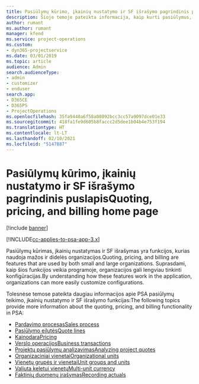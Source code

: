```yaml
---
title: Pasiūlymų kūrimo, įkainių nustatymo ir SF išrašymo pagrindinis puslapis
description: Šioje temoje pateikta informacija, kaip kurti pasiūlymus, nustatyti įkainius ir išrašyti SF.
author: rumant
ms.author: rumant
manager: kfend
ms.service: project-operations
ms.custom:
- dyn365-projectservice
ms.date: 03/01/2019
ms.topic: article
audience: Admin
search.audienceType:
- admin
- customizer
- enduser
search.app:
- D365CE
- D365PS
- ProjectOperations
ms.openlocfilehash: 35fa9440a6f58a08092bcc3cc57a9097dce01e33
ms.sourcegitcommit: 418fa1fe9d605b8faccc2d5dee1b04b4e753f194
ms.translationtype: HT
ms.contentlocale: lt-LT
ms.lasthandoff: 02/10/2021
ms.locfileid: "5147887"
---
```

# <a name="quoting-pricing-and-billing-home-page"></a><span data-ttu-id="20d79-103">Pasiūlymų kūrimo, įkainių nustatymo ir SF išrašymo pagrindinis puslapis</span><span class="sxs-lookup"><span data-stu-id="20d79-103">Quoting, pricing, and billing home page</span></span>

[!include [banner](../includes/psa-now-project-operations.md)]

[!INCLUDE[cc-applies-to-psa-app-3.x](../includes/cc-applies-to-psa-app-3x.md)]

<span data-ttu-id="20d79-104">Pasiūlymų kūrimas, įkainių nustatymas ir SF išrašymas yra funkcijos, kurias naudoja mažos ir didelės organizacijos.</span><span class="sxs-lookup"><span data-stu-id="20d79-104">Quoting, pricing, and billing are features that are used by both small and large organizations.</span></span> <span data-ttu-id="20d79-105">Suprasdami, kaip šios funkcijos veikia programoje, organizacijos gali lengviau tinkinti konfigūracijas.</span><span class="sxs-lookup"><span data-stu-id="20d79-105">By understanding how these features work in the application, organizations can more easily customize configurations.</span></span>

<span data-ttu-id="20d79-106">Tolesnėse temose pateikta daugiau informacijos apie PSA pasiūlymų teikimo, įkainių nustatymo ir SF išrašymo funkcijas:</span><span class="sxs-lookup"><span data-stu-id="20d79-106">The following topics provide more information about the quoting, pricing, and billing functionality in PSA:</span></span>

- [<span data-ttu-id="20d79-107">Pardavimo procesas</span><span class="sxs-lookup"><span data-stu-id="20d79-107">Sales process</span></span>](basic-sales-process.md)
- [<span data-ttu-id="20d79-108">Pasiūlymo eilutės</span><span class="sxs-lookup"><span data-stu-id="20d79-108">Quote lines</span></span>](basic-quote-lines.md)
- [<span data-ttu-id="20d79-109">Kainodara</span><span class="sxs-lookup"><span data-stu-id="20d79-109">Pricing</span></span>](basic-pricing.md)
- [<span data-ttu-id="20d79-110">Verslo operacijos</span><span class="sxs-lookup"><span data-stu-id="20d79-110">Business transactions</span></span>](basic-business-transactions.md)
- [<span data-ttu-id="20d79-111">Projektų pasiūlymų analizavimas</span><span class="sxs-lookup"><span data-stu-id="20d79-111">Analyzing project quotes</span></span>](basic-analyzing-quotes.md)
- [<span data-ttu-id="20d79-112">Organizaciniai vienetai</span><span class="sxs-lookup"><span data-stu-id="20d79-112">Organizational units</span></span>](advanced-organizational.md)
- [<span data-ttu-id="20d79-113">Vienetų grupės ir vienetai</span><span class="sxs-lookup"><span data-stu-id="20d79-113">Unit groups and units</span></span>](advanced-units.md)
- [<span data-ttu-id="20d79-114">Valiuta keletui vienetų</span><span class="sxs-lookup"><span data-stu-id="20d79-114">Multi-unit currency</span></span>](advanced-currency.md)
- [<span data-ttu-id="20d79-115">Faktinių duomenų įrašymas</span><span class="sxs-lookup"><span data-stu-id="20d79-115">Recording actuals</span></span>](advanced-actuals.md)
